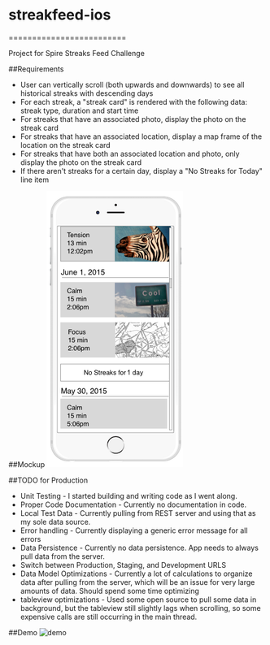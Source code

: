 # streakfeed-ios
=========================

Project for Spire Streaks Feed Challenge

##Requirements
* User can vertically scroll (both upwards and downwards) to see all historical streaks with descending days
* For each streak, a "streak card" is rendered with the following data: streak type, duration and start time
* For streaks that have an associated photo, display the photo on the streak card
* For streaks that have an associated location, display a map frame of the location on the streak card
* For streaks that have both an associated location and photo, only display the photo on the streak card
* If there aren't streaks for a certain day, display a "No Streaks for Today" line item

##Mockup
![mockup](assets/iOS_challenge_v1_mock_up.png)

##TODO for Production
* Unit Testing - I started building and writing code as I went along.
* Proper Code Documentation - Currently no documentation in code.
* Local Test Data - Currently pulling from REST server and using that as my sole data source.
* Error handling - Currently displaying a generic error message for all errors
* Data Persistence - Currently no data persistence. App needs to always pull data from the server. 
* Switch between Production, Staging, and Development URLS
* Data Model Optimizations - Currently a lot of calculations to organize data after pulling from the server, which will be an issue for very large amounts of data. Should spend some time optimizing
* tableview optimizations - Used some open source to pull some data in background, but the tableview still slightly lags when scrolling, so some expensive calls are still occurring in the main thread.

##Demo
![demo](assets/demo.gif)
